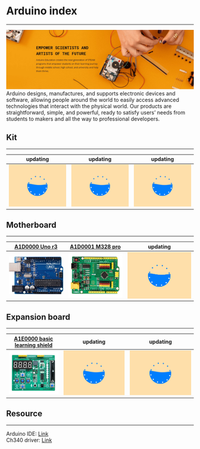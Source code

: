 # Arduino index
---------------
![Img](./img/1img.jpg) 
Arduino designs, manufactures, and supports electronic devices and software, allowing people around the world to easily access advanced technologies that interact with the physical world. Our products are straightforward, simple, and powerful, ready to satisfy users’ needs from students to makers and all the way to professional developers.      

## Kit            
------
| updating | updating | updating |
| :--: | :--: | :--: |
| ![Img](../../_static/web_logo/updating.gif) | ![Img](../../_static/web_logo/updating.gif) | ![Img](../../_static/web_logo/updating.gif) |

## Motherboard       
--------------
| [A1D0000 Uno r3](../A1D0000_uno_r3/A1D0000_uno_r3.md) | [A1D0001 M328 pro](../A1D0001_m328_pro/A1D0001_m328_pro.md) | updating |
| :--: | :--: | :--: |
| ![img](../A1D0000_uno_r3/img/8img.jpg) | ![img](../A1D0001_m328_pro/img/1img.jpg) | ![Img](../../_static/web_logo/updating.gif) |

## Expansion board              
------------------
| [A1E0000 basic learning shield](../A1E0000_basic_learning_shield/A1E0000_basic_learning_shield.md) | updating | updating |
| :--: | :--: | :--: |
| ![img](../A1E0000_basic_learning_shield/img/1img.jpg) | ![Img](../../_static/web_logo/updating.gif) | ![Img](../../_static/web_logo/updating.gif) |

## Resource           
-----------
Arduino IDE: [Link](../arduino_ide/arduino_ide.md)   
Ch340 driver: [Link](../../resource/ch340_driver/ch340_driver.md)   

